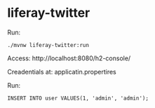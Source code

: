 # liferay-twitter

Run:
```
./mvnw liferay-twitter:run
```

Access:
http://localhost:8080/h2-console/

Creadentials at:
applicatin.propertires

Run:
```SQL:
INSERT INTO user VALUES(1, 'admin', 'admin');
```
